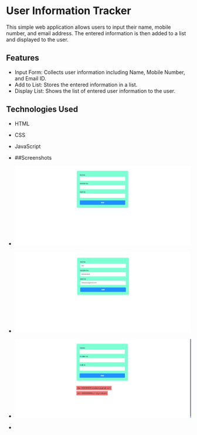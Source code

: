 # User Information Tracker

This simple web application allows users to input their name, mobile number, and email address. The entered information is then added to a list and displayed to the user.

## Features

- Input Form: Collects user information including Name, Mobile Number, and Email ID.
- Add to List: Stores the entered information in a list.
- Display List: Shows the list of entered user information to the user.

## Technologies Used

- HTML
- CSS
- JavaScript

- ##Screenshots
- ![first](<images/Screenshot (436).jpg>)
- ![second](<images/Screenshot (437).png>)
- ![third](<images/Screenshot (438).png>)
- 